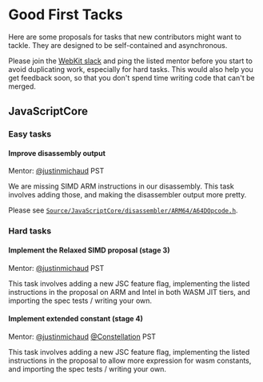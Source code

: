 # Good First Tacks

Here are some proposals for tasks that new contributors might want to tackle. They are designed to be self-contained and asynchronous.

Please join the [WebKit slack](http://webkit.slack.com) and ping the listed mentor before you start to avoid duplicating work, especially for hard tasks. This would also help you get feedback soon, so that you don't spend time writing code that can't be merged.

## JavaScriptCore

### Easy tasks

#### Improve disassembly output

Mentor: [@justinmichaud](https://github.com/justinmichaud/) PST

We are missing SIMD ARM instructions in our disassembly. This task involves adding those, and making the disassembler output more pretty.

Please see [`Source/JavaScriptCore/disassembler/ARM64/A64DOpcode.h`](https://github.com/WebKit/WebKit/blob/main/Source/JavaScriptCore/disassembler/ARM64/A64DOpcode.h).

### Hard tasks

#### Implement the Relaxed SIMD proposal (stage 3)

Mentor: [@justinmichaud](https://github.com/justinmichaud/) PST

This task involves adding a new JSC feature flag, implementing the listed instructions in the proposal on ARM and Intel in both WASM JIT tiers, and importing the spec tests / writing your own.

#### Implement extended constant (stage 4)

Mentor: [@justinmichaud](https://github.com/justinmichaud/)  [@Constellation](https://github.com/Constellation) PST

This task involves adding a new JSC feature flag, implementing the listed instructions in the proposal to allow more expression for wasm constants, and importing the spec tests / writing your own.